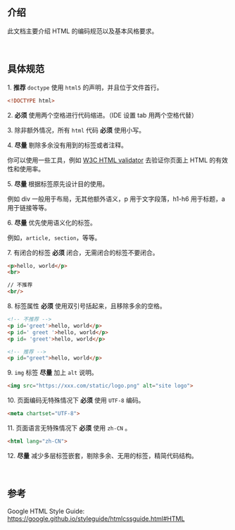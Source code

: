 ## 介绍
此文档主要介绍 HTML 的编码规范以及基本风格要求。

<br/>

## 具体规范
1.&nbsp;**推荐** `doctype` 使用 `html5` 的声明，并且位于文件首行。
```html
<!DOCTYPE html>
```

2.&nbsp;**必须** 使用两个空格进行代码缩进。（IDE 设置 tab 用两个空格代替）

3.&nbsp;除非额外情况，所有 `html` 代码 **必须** 使用小写。

4.&nbsp;**尽量** 剔除多余没有用到的标签或者注释。

你可以使用一些工具，例如 [W3C HTML validator](https://validator.w3.org/nu/) 去验证你页面上 HTML 的有效性和使用率。

5.&nbsp;**尽量** 根据标签原先设计目的使用。

例如 div 一般用于布局，无其他额外语义，p 用于文字段落，h1-h6 用于标题，a 用于链接等等。

6.&nbsp;**尽量** 优先使用语义化的标签。

例如，`article, section`，等等。

7.&nbsp;有闭合的标签 **必须** 闭合，无需闭合的标签不要闭合。
```html
<p>hello, world</p>
<br>

// 不推荐
<br/>
```

8.&nbsp;标签属性 **必须** 使用双引号括起来，且移除多余的空格。
```html
<!-- 不推荐 -->
<p id='greet'>hello, world</p>
<p id=' greet '>hello, world</p>
<p id= 'greet'>hello, world</p>

<!-- 推荐 -->
<p id="greet">hello, world</p>
```

9.&nbsp;`img` 标签 **尽量** 加上 `alt` 说明。
```html
<img src="https://xxx.com/static/logo.png" alt="site logo">
```

10.&nbsp;页面编码无特殊情况下 **必须** 使用 `UTF-8` 编码。
```html
<meta chartset="UTF-8">
```

11.&nbsp;页面语言无特殊情况下 **必须** 使用 `zh-CN` 。
```html
<html lang="zh-CN">
```

12.&nbsp;**尽量** 减少多层标签嵌套，剔除多余、无用的标签，精简代码结构。

<br>

## 参考
Google HTML Style Guide: https://google.github.io/styleguide/htmlcssguide.html#HTML